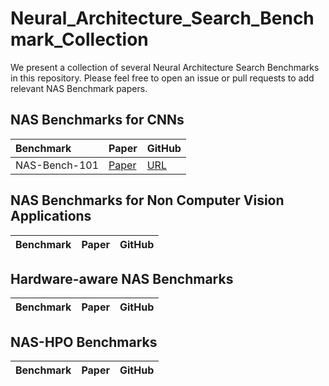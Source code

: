 # Neural_Architecture_Search_Benchmark_Collection

We present a collection of several Neural Architecture Search Benchmarks in this repository. Please feel free to open an issue or pull requests to add relevant NAS Benchmark papers.

## NAS Benchmarks for CNNs


| Benchmark | Paper         | GitHub                  |
|:--------------------------------------------------------------------------------------------------------|:--------------|:-----------------------|
| NAS-Bench-101 | [Paper](https://arxiv.org/pdf/2203.02094.pdf) |  [URL](https://arxiv.org/pdf/2203.02094.pdf) |






## NAS Benchmarks for Non Computer Vision Applications

| Benchmark | Paper         | GitHub                  |
|:--------------------------------------------------------------------------------------------------------|:--------------|:-----------------------|




## Hardware-aware NAS Benchmarks

| Benchmark | Paper         | GitHub                  |
|:--------------------------------------------------------------------------------------------------------|:--------------|:-----------------------|



## NAS-HPO Benchmarks


| Benchmark | Paper         | GitHub                  |
|:--------------------------------------------------------------------------------------------------------|:--------------|:-----------------------|

